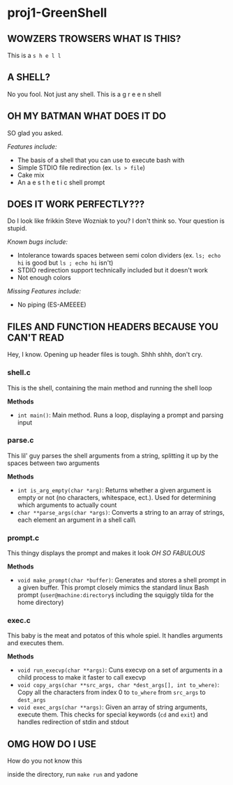 # proj1-GreenShell

## WOWZERS TROWSERS WHAT IS THIS?
This is a `s h e l l`


## A SHELL?
No you fool. Not just any shell. This is a g r e e n shell

## OH MY BATMAN WHAT DOES IT DO
SO glad you asked.

_Features include:_

- The basis of a  shell that you can use to execute bash with
- Simple STDIO file redirection (ex. `ls > file`)
- Cake mix
- An a e s t h e t i c shell prompt



## DOES IT WORK PERFECTLY???
Do I look like frikkin Steve Wozniak to you? I don't think so. Your question is stupid.

_Known bugs include:_
- Intolerance towards spaces between semi colon dividers (ex. `ls; echo hi` is good but `ls ; echo hi` isn't)
- STDIO redirection support technically included but it doesn't work
- Not enough colors

_Missing Features include:_
- No piping (ES-AMEEEE)

## FILES AND FUNCTION HEADERS BECAUSE YOU CAN'T READ
Hey, I know. Opening up header files is tough. Shhh shhh, don't cry.

### shell.c

This is the shell, containing the main method and running the shell loop

**Methods**
- `int main()`: Main method. Runs a loop, displaying a prompt and parsing input

### parse.c

This lil' guy parses the shell arguments from a string, splitting it up by the spaces between two arguments

**Methods**
- `int is_arg_empty(char *arg)`: Returns whether a given argument is empty or not (no characters, whitespace, ect.).
                                 Used for determining which arguments to actually count
- `char **parse_args(char *args)`: Converts a string to an array of strings, each element an argument in a shell call\


### prompt.c

This thingy displays the prompt and makes it look _OH SO FABULOUS_

**Methods**
- `void make_prompt(char *buffer)`: Generates and stores a shell prompt in a given buffer. This prompt closely mimics
                                    the standard linux Bash prompt (`user@machine:directory$` 
                                    including the squiggly tilda for the home directory)

### exec.c

This baby is the meat and potatos of this whole spiel. It handles arguments and executes them.

**Methods**
- `void run_execvp(char **args)`: Cuns execvp on a set of arguments in a child process to make it faster to call execvp
- `void copy_args(char **src_args, char *dest_args[], int to_where)`: Copy all the characters from index 0 to `to_where`
                                                                     from `src_args` to `dest_args`
- `void exec_args(char **args)`: Given an array of string arguments, execute them. This checks for special
                                 keywords (`cd` and `exit`) and handles redirection of stdin and stdout



## OMG HOW DO I USE
How do you not know this

inside the directory, run `make run` and yadone
